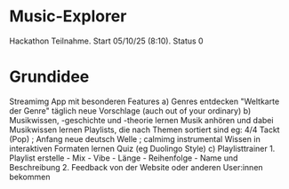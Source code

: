 # Music-Explorer
Hackathon Teilnahme. Start 05/10/25 (8:10). Status 0


# Grundidee
Streamimg App mit besonderen Features
  a) Genres entdecken
    "Weltkarte der Genre" 
    täglich neue Vorschlage (auch out of your ordinary)
  b) Musikwissen, -geschichte und -theorie lernen
    Musik anhören und dabei Musikwissen lernen
    Playlists, die nach Themen sortiert sind
      eg: 4/4 Tackt (Pop) ; Anfang neue deutsch Welle ; calmimg instrumental 
    Wissen in interaktiven Formaten lernen
    Quiz (eg Duolingo Style)
  c) Playlisttrainer
    1. Playlist erstelle 
      - Mix 
      - Vibe
      - Länge
      - Reihenfolge
      - Name und Beschreibung 
    2. Feedback von der Website oder anderen User:innen bekommen